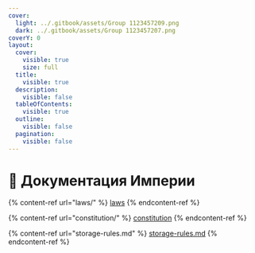 ```yaml
---
cover:
  light: ../.gitbook/assets/Group 1123457209.png
  dark: ../.gitbook/assets/Group 1123457207.png
coverY: 0
layout:
  cover:
    visible: true
    size: full
  title:
    visible: true
  description:
    visible: false
  tableOfContents:
    visible: true
  outline:
    visible: false
  pagination:
    visible: false
---
```


# 📄 Документация Империи

{% content-ref url="laws/" %}
[laws](laws/)
{% endcontent-ref %}

{% content-ref url="constitution/" %}
[constitution](constitution/)
{% endcontent-ref %}

{% content-ref url="storage-rules.md" %}
[storage-rules.md](storage-rules.md)
{% endcontent-ref %}

